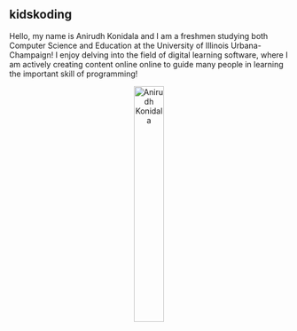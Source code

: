 ## kidskoding

Hello, my name is Anirudh Konidala and
I am a freshmen studying both Computer Science and Education at the University of Illinois Urbana-Champaign!
I enjoy delving into the field of digital learning software, where I am actively
creating content online online to guide many people in learning the important skill of programming!

<div style="text-align: center">
  <img
      src="./anirudh.png"
      alt="Anirudh Konidala"
      width="33%"
      height="33%"
  />
</div>

<!--
**kidskoding/kidskoding** is a ✨ _special_ ✨ repository because its `README.md` (this file) appears on your GitHub profile.

Here are some ideas to get you started:

- 🔭 I’m currently working on ...
- 🌱 I’m currently learning ...
- 👯 I’m looking to collaborate on ...
- 🤔 I’m looking for help with ...
- 💬 Ask me about ...
- 📫 How to reach me: ...
- 😄 Pronouns: ...
- ⚡ Fun fact: ...
-->
